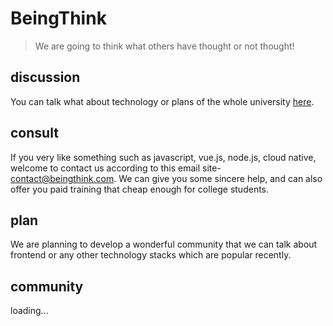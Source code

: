 # BeingThink

> We are going to think what others have thought or not thought!

## discussion

You can talk what about technology or plans of the whole university [here](https://github.com/orgs/BeingThink/discussions).

## consult

If you very like something such as javascript, vue.js, node.js, cloud native, welcome to contact us according to this email site-[contact@beingthink.com](contact@beingthink.com). We can give you some sincere help, and can also offer you paid training that cheap enough for college students.

## plan

We are planning to develop a wonderful community that we can talk about frontend or any other technology stacks which are popular recently.

## community

loading...
